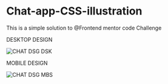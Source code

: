 # Chat-app-CSS-illustration
This is a simple solution to @Frontend mentor code Challenge

DESKTOP DESIGN

![CHAT DSG DSK](https://github.com/Tksmith-guru/Chat-app-CSS-illustration/assets/122574849/acb7e276-65a4-4981-952b-2480164658ab)

MOBILE DESIGN

![CHAT DSG MBS](https://github.com/Tksmith-guru/Chat-app-CSS-illustration/assets/122574849/92eaa502-bd37-4a60-857d-f95e3e18319f)
